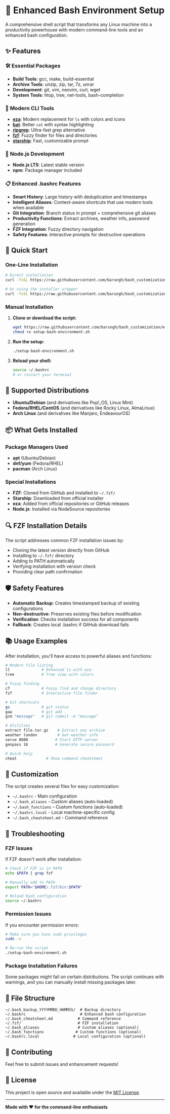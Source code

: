 # 🚀 Enhanced Bash Environment Setup

A comprehensive shell script that transforms any Linux machine into a productivity powerhouse with modern command-line tools and an enhanced bash configuration.

## ✨ Features

### 🛠️ **Essential Packages**
- **Build Tools**: gcc, make, build-essential
- **Archive Tools**: unzip, zip, tar, 7z, unrar
- **Development**: git, vim, neovim, curl, wget
- **System Tools**: htop, tree, net-tools, bash-completion

### 🎨 **Modern CLI Tools**
- **[eza](https://github.com/eza-community/eza)**: Modern replacement for `ls` with colors and icons
- **[bat](https://github.com/sharkdp/bat)**: Better `cat` with syntax highlighting
- **[ripgrep](https://github.com/BurntSushi/ripgrep)**: Ultra-fast grep alternative
- **[fzf](https://github.com/junegunn/fzf)**: Fuzzy finder for files and directories
- **[starship](https://starship.rs/)**: Fast, customizable prompt

### 🔧 **Node.js Development**
- **Node.js LTS**: Latest stable version
- **npm**: Package manager included

### 📋 **Enhanced .bashrc Features**
- **Smart History**: Large history with deduplication and timestamps
- **Intelligent Aliases**: Context-aware shortcuts that use modern tools when available
- **Git Integration**: Branch status in prompt + comprehensive git aliases
- **Productivity Functions**: Extract archives, weather info, password generation
- **FZF Integration**: Fuzzy directory navigation
- **Safety Features**: Interactive prompts for destructive operations

## 🚀 Quick Start

### One-Line Installation

```bash
# Direct installation
curl -fsSL https://raw.githubusercontent.com/barungh/bash_customization/master/setup-bash-environment.sh | bash

# Or using the installer wrapper
curl -fsSL https://raw.githubusercontent.com/barungh/bash_customization/master/install.sh | bash
```

### Manual Installation

1. **Clone or download the script:**
   ```bash
   wget https://raw.githubusercontent.com/barungh/bash_customization/main/setup-bash-environment.sh
   chmod +x setup-bash-environment.sh
   ```

2. **Run the setup:**
   ```bash
   ./setup-bash-environment.sh
   ```

3. **Reload your shell:**
   ```bash
   source ~/.bashrc
   # or restart your terminal
   ```

## 🐧 Supported Distributions

- **Ubuntu/Debian** (and derivatives like Pop!_OS, Linux Mint)
- **Fedora/RHEL/CentOS** (and derivatives like Rocky Linux, AlmaLinux)
- **Arch Linux** (and derivatives like Manjaro, EndeavourOS)

## 📦 What Gets Installed

### Package Managers Used
- **apt** (Ubuntu/Debian)
- **dnf/yum** (Fedora/RHEL)
- **pacman** (Arch Linux)

### Special Installations
- **FZF**: Cloned from GitHub and installed to `~/.fzf/`
- **Starship**: Downloaded from official installer
- **eza**: Added from official repositories or GitHub releases
- **Node.js**: Installed via NodeSource repositories

## 🔍 FZF Installation Details

The script addresses common FZF installation issues by:
- Cloning the latest version directly from GitHub
- Installing to `~/.fzf/` directory
- Adding to PATH automatically
- Verifying installation with version check
- Providing clear path confirmation

## 🛡️ Safety Features

- **Automatic Backup**: Creates timestamped backup of existing configurations
- **Non-destructive**: Preserves existing files before modification
- **Verification**: Checks installation success for all components
- **Fallback**: Creates local .bashrc if GitHub download fails

## 📚 Usage Examples

After installation, you'll have access to powerful aliases and functions:

```bash
# Modern file listing
ll              # Enhanced ls with eza
tree            # Tree view with colors

# Fuzzy finding
cf              # Fuzzy find and change directory
fzf             # Interactive file finder

# Git shortcuts
gs              # git status
gaa             # git add .
gcm "message"   # git commit -m "message"

# Utilities
extract file.tar.gz    # Extract any archive
weather london         # Get weather info
serve 8080            # Start HTTP server
genpass 16            # Generate secure password

# Quick help
cheat             # Show command cheatsheet
```

## 🔧 Customization

The script creates several files for easy customization:

- `~/.bashrc` - Main configuration
- `~/.bash_aliases` - Custom aliases (auto-loaded)
- `~/.bash_functions` - Custom functions (auto-loaded)
- `~/.bashrc.local` - Local machine-specific config
- `~/.bash_cheatsheet.md` - Command reference

## 🐛 Troubleshooting

### FZF Issues
If FZF doesn't work after installation:
```bash
# Check if FZF is in PATH
echo $PATH | grep fzf

# Manually add to PATH
export PATH="$HOME/.fzf/bin:$PATH"

# Reload bash configuration
source ~/.bashrc
```

### Permission Issues
If you encounter permission errors:
```bash
# Make sure you have sudo privileges
sudo -v

# Re-run the script
./setup-bash-environment.sh
```

### Package Installation Failures
Some packages might fail on certain distributions. The script continues with warnings, and you can manually install missing packages later.

## 📁 File Structure

```
~/.bash_backup_YYYYMMDD_HHMMSS/  # Backup directory
~/.bashrc                        # Enhanced bash configuration
~/.bash_cheatsheet.md           # Command reference
~/.fzf/                         # FZF installation
~/.bash_aliases                 # Custom aliases (optional)
~/.bash_functions              # Custom functions (optional)
~/.bashrc.local               # Local configuration (optional)
```

## 🤝 Contributing

Feel free to submit issues and enhancement requests!

## 📄 License

This project is open source and available under the [MIT License](LICENSE).

---

**Made with ❤️ for the command-line enthusiasts**
